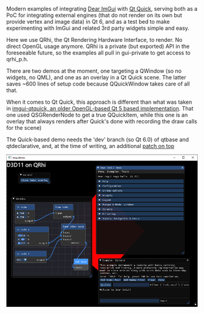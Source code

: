 Modern examples of integrating [Dear ImGui](https://github.com/ocornut/imgui)
with [Qt Quick](http://doc.qt.io/qt-5/qtquick-index.html), serving both as a PoC
for integrating external engines (that do not render on its own but provide
vertex and image data) in Qt 6, and as a test bed to make experimenting with
ImGui and related 3rd party widgets simple and easy.

Here we use QRhi, the Qt Rendering Hardware Interface, to render. No direct
OpenGL usage anymore. QRhi is a private (but exported) API in the foreseeable
future, so the examples all pull in gui-private to get access to qrhi_p.h.

There are two demos at the moment, one targeting a QWindow (so no widgets, no
QML), and one as an overlay in a Qt Quick scene. The latter saves ~600 lines of
setup code because QQuickWindow takes care of all that.

When it comes to Qt Quick, this approach is different than what was taken in
[imgui-qtquick, an older OpenGL-based Qt 5 based
implementation](https://github.com/alpqr/imgui-qtquick). That one used
QSGRenderNode to get a true QQuickItem, while this one is an overlay that always
renders after Quick's done with recording the draw calls for the scene)

The Quick-based demo needs the 'dev' branch (so Qt 6.0) of qtbase and
qtdeclarative, and, at the time of writing, an additional [patch on
top](https://codereview.qt-project.org/c/qt/qtdeclarative/+/302460)

![Screenshot](screenshot.png)
